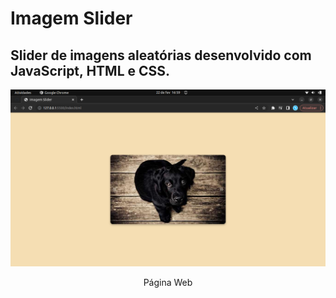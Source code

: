 # Imagem Slider
## Slider de imagens aleatórias desenvolvido com JavaScript, HTML e CSS.

<div align="center">

![img](https://github.com/thayg0r/imagem-slider/blob/main/imagem-slider.png)

</div>

<div align="center">

Página Web

</div>
